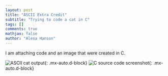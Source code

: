 ```yaml
---
layout: post
title: "ASCII Extra Credit"
subtitle: "Trying to code a cat in C"
tags: []
comments: true
mathjax: false
author: "Alexa Hanson"
---
```


I am attaching code and an image that were created in C.

![ASCII cat output](https://alexahanson22-ui.github.io/assets/img/Screenshot-of-c-cat.jpg){: .mx-auto.d-block}
![C source code screenshot](https://alexahanson22-ui.github.io/assets/img/Screenshot-of-c-cat-code.jpg){: .mx-auto.d-block}
